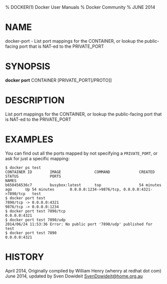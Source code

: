 % DOCKER(1) Docker User Manuals
% Docker Community
% JUNE 2014
# NAME
docker-port - List port mappings for the CONTAINER, or lookup the public-facing port that is NAT-ed to the PRIVATE_PORT

# SYNOPSIS
**docker port** CONTAINER [PRIVATE_PORT[/PROTO]]

# DESCRIPTION
List port mappings for the CONTAINER, or lookup the public-facing port that is NAT-ed to the PRIVATE_PORT

# EXAMPLES
You can find out all the ports mapped by not specifying a `PRIVATE_PORT`, or
ask for just a specific mapping:

    $ docker ps test
    CONTAINER ID        IMAGE               COMMAND             CREATED             STATUS              PORTS                                            NAMES
    b650456536c7        busybox:latest      top                 54 minutes ago      Up 54 minutes       0.0.0.0:1234->9876/tcp, 0.0.0.0:4321->7890/tcp   test
    $ docker port test
    7890/tcp -> 0.0.0.0:4321
    9876/tcp -> 0.0.0.0:1234
    $ docker port test 7890/tcp
    0.0.0.0:4321
    $ docker port test 7890/udp
    2014/06/24 11:53:36 Error: No public port '7890/udp' published for test
    $ docker port test 7890
    0.0.0.0:4321

# HISTORY
April 2014, Originally compiled by William Henry (whenry at redhat dot com)
June 2014, updated by Sven Dowideit <SvenDowideit@home.org.au>
